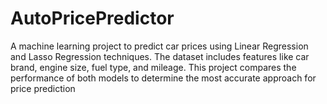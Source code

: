 # AutoPricePredictor
A machine learning project to predict car prices using Linear Regression and Lasso Regression techniques. The dataset includes features like car brand, engine size, fuel type, and mileage. This project compares the performance of both models to determine the most accurate approach for price prediction
